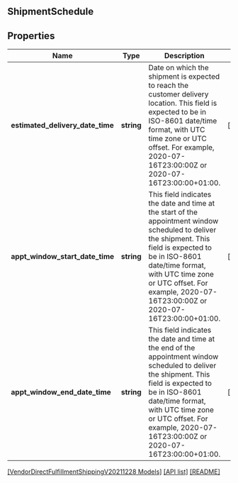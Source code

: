 ## ShipmentSchedule

## Properties

Name | Type | Description | Notes
------------ | ------------- | ------------- | -------------
**estimated_delivery_date_time** | **string** | Date on which the shipment is expected to reach the customer delivery location. This field is expected to be in ISO-8601 date/time format, with UTC time zone or UTC offset. For example, 2020-07-16T23:00:00Z or 2020-07-16T23:00:00+01:00. | [optional]
**appt_window_start_date_time** | **string** | This field indicates the date and time at the start of the appointment window scheduled to deliver the shipment. This field is expected to be in ISO-8601 date/time format, with UTC time zone or UTC offset. For example, 2020-07-16T23:00:00Z or 2020-07-16T23:00:00+01:00. | [optional]
**appt_window_end_date_time** | **string** | This field indicates the date and time at the end of the appointment window scheduled to deliver the shipment. This field is expected to be in ISO-8601 date/time format, with UTC time zone or UTC offset. For example, 2020-07-16T23:00:00Z or 2020-07-16T23:00:00+01:00. | [optional]

[[VendorDirectFulfillmentShippingV20211228 Models]](../) [[API list]](../../Api) [[README]](../../../README.md)
